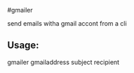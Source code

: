 #gmailer

send emails witha gmail accont from a cli

## Usage:
gmailer gmailaddress subject recipient


